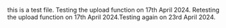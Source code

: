this is a test file. Testing the upload function on 17th April 2024. Retesting the upload function on 17th April 2024.Testing again on 23rd April 2024.
